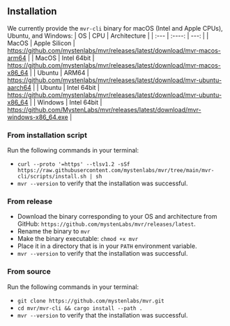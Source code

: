 ## Installation

We currently provide the `mvr-cli` binary for macOS (Intel and Apple CPUs), Ubuntu, and Windows:
| OS      | CPU             | Architecture                                                                      |
| :---    |    :----:       |          ---:                                                                     |
| MacOS   | Apple Silicon   | https://github.com/mystenlabs/mvr/releases/latest/download/mvr-macos-arm64        |
| MacOS   | Intel 64bit     | https://github.com/mystenlabs/mvr/releases/latest/download/mvr-macos-x86_64       |
| Ubuntu  | ARM64           | https://github.com/mystenlabs/mvr/releases/latest/download/mvr-ubuntu-aarch64     |
| Ubuntu  | Intel 64bit     | https://github.com/mystenlabs/mvr/releases/latest/download/mvr-ubuntu-x86_64      |
| Windows | Intel 64bit     | https://github.com/MystenLabs/mvr/releases/latest/download/mvr-windows-x86_64.exe |

### From installation script

Run the following commands in your terminal:
- `curl --proto '=https' --tlsv1.2 -sSf https://raw.githubusercontent.com/mystenlabs/mvr/tree/main/mvr-cli/scripts/install.sh | sh`
-  `mvr --version` to verify that the installation was successful.

### From release
 
- Download the binary corresponding to your OS and architecture from GitHub: `https://github.com/mystenLabs/mvr/releases/latest`.
- Rename the binary to `mvr`
- Make the binary executable: `chmod +x mvr`
- Place it in a directory that is in your `PATH` environment variable.
- `mvr --version` to verify that the installation was successful.

### From source

Run the following commands in your terminal:
- `git clone https://github.com/mystenlabs/mvr.git`
- `cd mvr/mvr-cli && cargo install --path .`
- `mvr --version` to verify that the installation was successful.
